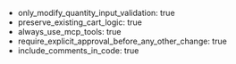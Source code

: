 - only_modify_quantity_input_validation: true
- preserve_existing_cart_logic: true
- always_use_mcp_tools: true
- require_explicit_approval_before_any_other_change: true
- include_comments_in_code: true
